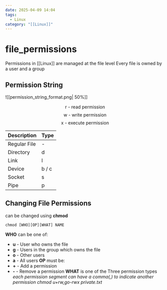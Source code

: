 ```yaml
---
date: 2025-04-09 14:04
tags:
  - Linux
category: "[[Linux]]"
---
```

# file_permissions
Permissions in [[Linux]] are managed at the file level
Every file is owned by a user and a group

## Permission String
![[permission_string_format.png| 50%]]

$$\text{r - read permission} $$
$$\text{w - write permission} $$
$$ \text{x - execute permission} $$

| Description  | Type  |
| ------------ | ----- |
| Regular File | -     |
| Directory    | d     |
| Link         | l     |
| Device       | b / c |
| Socket       | s     |
| Pipe         | p     |
## Changing File Permissions

can be changed using **chmod**
```
chmod [WHO][OP][WHAT] NAME
```

**WHO** can be one of:
- **u** - User who owns the file
- **g** - Users in the group which owns the file
- **o** - Other users
- **a** - All users
**OP** must be:
- **+** - Add a permission
- **-** - Remove a permission
**WHAT** is one of the Three permission types
*each permission segment can have a comma(,) to indicate another permission*
				*chmod u+rw,go-rwx private.txt*